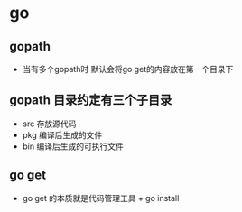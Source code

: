 # go

## gopath
* 当有多个gopath时 默认会将go get的内容放在第一个目录下

## gopath 目录约定有三个子目录
* src 存放源代码
* pkg 编译后生成的文件
* bin 编译后生成的可执行文件

## go get
* go get 的本质就是代码管理工具 + go install
